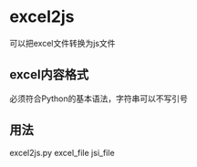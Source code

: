 # excel2js
可以把excel文件转换为js文件

## excel内容格式
必须符合Python的基本语法，字符串可以不写引号

## 用法
excel2js.py excel\_file jsi\_file
